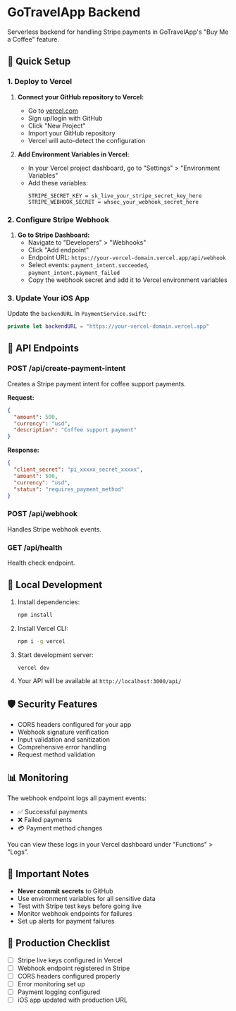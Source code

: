 # GoTravelApp Backend

Serverless backend for handling Stripe payments in GoTravelApp's "Buy Me a Coffee" feature.

## 🚀 Quick Setup

### 1. Deploy to Vercel

1. **Connect your GitHub repository to Vercel:**
   - Go to [vercel.com](https://vercel.com)
   - Sign up/login with GitHub
   - Click "New Project"
   - Import your GitHub repository
   - Vercel will auto-detect the configuration

2. **Add Environment Variables in Vercel:**
   - In your Vercel project dashboard, go to "Settings" > "Environment Variables"
   - Add these variables:
     ```
     STRIPE_SECRET_KEY = sk_live_your_stripe_secret_key_here
     STRIPE_WEBHOOK_SECRET = whsec_your_webhook_secret_here
     ```

### 2. Configure Stripe Webhook

1. **Go to Stripe Dashboard:**
   - Navigate to "Developers" > "Webhooks"
   - Click "Add endpoint"
   - Endpoint URL: `https://your-vercel-domain.vercel.app/api/webhook`
   - Select events: `payment_intent.succeeded`, `payment_intent.payment_failed`
   - Copy the webhook secret and add it to Vercel environment variables

### 3. Update Your iOS App

Update the `backendURL` in `PaymentService.swift`:

```swift
private let backendURL = "https://your-vercel-domain.vercel.app"
```

## 📡 API Endpoints

### POST /api/create-payment-intent
Creates a Stripe payment intent for coffee support payments.

**Request:**
```json
{
  "amount": 500,
  "currency": "usd",
  "description": "Coffee support payment"
}
```

**Response:**
```json
{
  "client_secret": "pi_xxxxx_secret_xxxxx",
  "amount": 500,
  "currency": "usd",
  "status": "requires_payment_method"
}
```

### POST /api/webhook
Handles Stripe webhook events.

### GET /api/health
Health check endpoint.

## 🔧 Local Development

1. Install dependencies:
   ```bash
   npm install
   ```

2. Install Vercel CLI:
   ```bash
   npm i -g vercel
   ```

3. Start development server:
   ```bash
   vercel dev
   ```

4. Your API will be available at `http://localhost:3000/api/`

## 🛡️ Security Features

- CORS headers configured for your app
- Webhook signature verification
- Input validation and sanitization
- Comprehensive error handling
- Request method validation

## 📊 Monitoring

The webhook endpoint logs all payment events:
- ✅ Successful payments
- ❌ Failed payments
- 💳 Payment method changes

You can view these logs in your Vercel dashboard under "Functions" > "Logs".

## 🚨 Important Notes

- **Never commit secrets** to GitHub
- Use environment variables for all sensitive data
- Test with Stripe test keys before going live
- Monitor webhook endpoints for failures
- Set up alerts for payment failures

## 🎯 Production Checklist

- [ ] Stripe live keys configured in Vercel
- [ ] Webhook endpoint registered in Stripe
- [ ] CORS headers configured properly
- [ ] Error monitoring set up
- [ ] Payment logging configured
- [ ] iOS app updated with production URL
